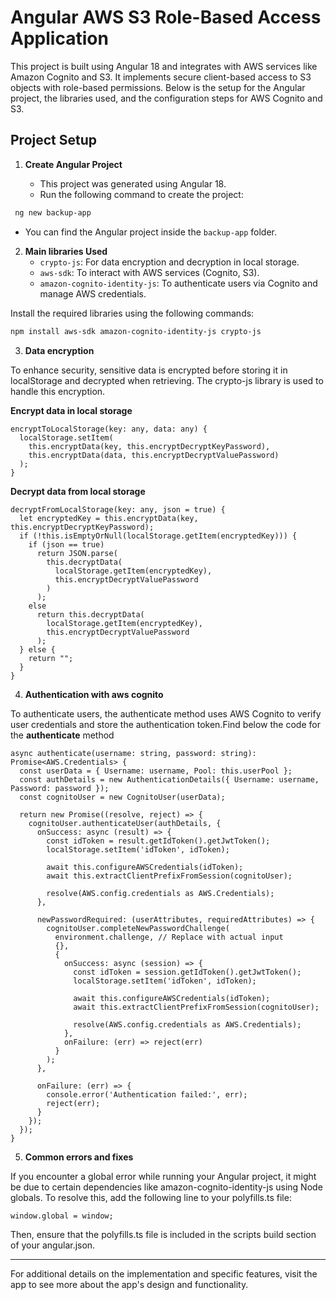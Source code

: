 # Angular AWS S3 Role-Based Access Application

This project is built using Angular 18 and integrates with AWS services like Amazon Cognito and S3. It implements secure client-based access to S3 objects with role-based permissions. Below is the setup for the Angular project, the libraries used, and the configuration steps for AWS Cognito and S3.

## Project Setup


1. **Create Angular Project**
   
   - This project was generated using Angular 18.
   - Run the following command to create the project:
     
 ```bash
  ng new backup-app
 ```
   - You can find the Angular project inside the `backup-app` folder.

2. **Main libraries Used**
   - `crypto-js`: For data encryption and decryption in local storage.
   - `aws-sdk`: To interact with AWS services (Cognito, S3).
   - `amazon-cognito-identity-js`: To authenticate users via Cognito and manage AWS credentials.

Install the required libraries using the following commands:

```bash
npm install aws-sdk amazon-cognito-identity-js crypto-js
```

3. **Data encryption**

To enhance security, sensitive data is encrypted before storing it in localStorage and decrypted when retrieving. The crypto-js library is used to handle this encryption.

**Encrypt data in local storage**

```
encryptToLocalStorage(key: any, data: any) {
  localStorage.setItem(
    this.encryptData(key, this.encryptDecryptKeyPassword),
    this.encryptData(data, this.encryptDecryptValuePassword)
  );
}
 ```

**Decrypt data from local storage**

```
decryptFromLocalStorage(key: any, json = true) {
  let encryptedKey = this.encryptData(key, this.encryptDecryptKeyPassword);
  if (!this.isEmptyOrNull(localStorage.getItem(encryptedKey))) {
    if (json == true)
      return JSON.parse(
        this.decryptData(
          localStorage.getItem(encryptedKey),
          this.encryptDecryptValuePassword
        )
      );
    else
      return this.decryptData(
        localStorage.getItem(encryptedKey),
        this.encryptDecryptValuePassword
      );
  } else {
    return "";
  }
}

 ```


4. **Authentication with  aws cognito**

To authenticate users, the authenticate method uses AWS Cognito to verify user credentials and store the authentication token.Find below the code for the  **authenticate** method

```
async authenticate(username: string, password: string): Promise<AWS.Credentials> {
  const userData = { Username: username, Pool: this.userPool };
  const authDetails = new AuthenticationDetails({ Username: username, Password: password });
  const cognitoUser = new CognitoUser(userData);

  return new Promise((resolve, reject) => {
    cognitoUser.authenticateUser(authDetails, {
      onSuccess: async (result) => {
        const idToken = result.getIdToken().getJwtToken();
        localStorage.setItem('idToken', idToken);

        await this.configureAWSCredentials(idToken);
        await this.extractClientPrefixFromSession(cognitoUser);

        resolve(AWS.config.credentials as AWS.Credentials);
      },

      newPasswordRequired: (userAttributes, requiredAttributes) => {
        cognitoUser.completeNewPasswordChallenge(
          environment.challenge, // Replace with actual input
          {},
          {
            onSuccess: async (session) => {
              const idToken = session.getIdToken().getJwtToken();
              localStorage.setItem('idToken', idToken);

              await this.configureAWSCredentials(idToken);
              await this.extractClientPrefixFromSession(cognitoUser);

              resolve(AWS.config.credentials as AWS.Credentials);
            },
            onFailure: (err) => reject(err)
          }
        );
      },

      onFailure: (err) => {
        console.error('Authentication failed:', err);
        reject(err);
      }
    });
  });
}

```

5. **Common errors and fixes**

If you encounter a global error while running your Angular project, it might be due to certain dependencies like amazon-cognito-identity-js using Node globals. To resolve this, add the following line to your polyfills.ts file:
```
window.global = window;
```
Then, ensure that the polyfills.ts file is included in the scripts build section of your angular.json.

---


For additional details on the implementation and specific features, visit the app to see more about the app's design and functionality.




